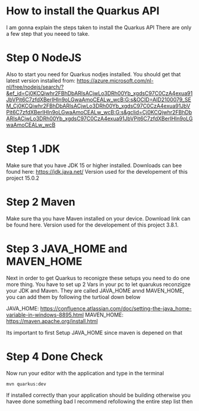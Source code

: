 # How to install the Quarkus API
I am gonna explain the steps taken to install the Quarkus API
There are only a few step that you neeed to take.

# Step 0 NodeJS
Also to start you need for Quarkus nodjes installed.
You should get that latest version installed from: https://azure.microsoft.com/nl-nl/free/nodejs/search/?&ef_id=Cj0KCQjwhr2FBhDbARIsACjwLo3DRh00Yb_xgdsC97C0CzA4exua91JbVPit6C7zfdXBerIHIn9oLGwaAmoCEALw_wcB:G:s&OCID=AID2100079_SEM_Cj0KCQjwhr2FBhDbARIsACjwLo3DRh00Yb_xgdsC97C0CzA4exua91JbVPit6C7zfdXBerIHIn9oLGwaAmoCEALw_wcB:G:s&gclid=Cj0KCQjwhr2FBhDbARIsACjwLo3DRh00Yb_xgdsC97C0CzA4exua91JbVPit6C7zfdXBerIHIn9oLGwaAmoCEALw_wcB

# Step 1 JDK
Make sure that you have JDK 15 or higher installed.
Downloads can bee found here: https://jdk.java.net/
Version used for the developement of this project 15.0.2

# Step 2 Maven
Make sure tha you have Maven installed on your device.
Download link can be found here.
Version used for the developement of this project 3.8.1.

# Step 3 JAVA_HOME and MAVEN_HOME
Next in order to get Quarkus to reconigze these setups you need to do one more thing.
You have to set up 2 Vars in your pc to let quarukus reconzigze your JDK and Maven.
They are called JAVA_HOME annd MAVEN_HOME, you can add them by following the turtioal down below

JAVA_HOME: https://confluence.atlassian.com/doc/setting-the-java_home-variable-in-windows-8895.html
MAVEN_HOME: https://maven.apache.org/install.html

Its important to first Setup JAVA_HOME since maven is depened on that

# Step 4 Done Check
Now run your editor with the application and type in the terminal 
```
mvn quarkus:dev
```
If installed correctly than your application should be building otherwise you havee done something bad 
I recommend refollowing the entire step list then
